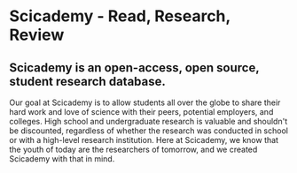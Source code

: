 # Scicademy - Read, Research, Review
## Scicademy is an open-access, open source, student research database.

Our goal at Scicademy is to allow students all over the globe to share their hard work and love of science with their peers, potential employers, and colleges. High school and undergraduate research is valuable and shouldn't be discounted, regardless of whether the research was conducted in school or with a high-level research institution. Here at Scicademy, we know that the youth of today are the researchers of tomorrow, and we created Scicademy with that in mind.
